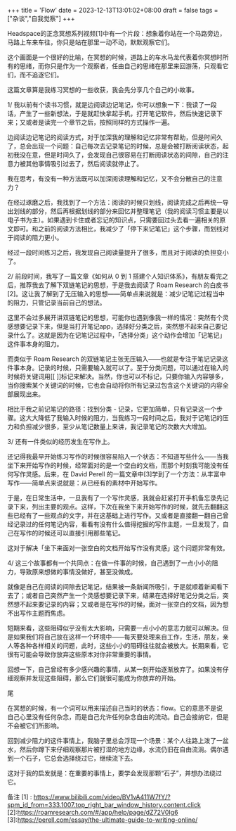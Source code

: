 +++
title = 'Flow'
date = 2023-12-13T13:01:02+08:00
draft = false
tags = ["杂谈","自我觉察"]
+++

Headspace的正念冥想系列视频[1]中有一个片段：想象着你站在一个马路旁边，马路上车来车往，你只是站在那里一动不动，默默观察它们。

这个画面是一个很好的比喻，在冥想的时候，道路上的车水马龙代表着你冥想时所有的思绪，而你只是作为一个观察者，任由自己的思绪在那里来回游荡，只观看它们，而不追逐它们。

这篇文章算是我练习冥想的一些收获，我会先分享几个自己的小故事。



1/
我以前有个读书习惯，就是边阅读边记笔记，你可以想象一下：我读了一段话，产生了一些新想法，于是就赶快拿起手机，打开笔记软件，然后快速记录下来；又或者是读完一个章节之后，按照同样的方式操作一遍。

边阅读边记笔记的阅读方式，对于加深我的理解和记忆非常有帮助，但是时间久了，总会出现一个问题：自己每次去记录笔记的时候，总是会被打断阅读状态，起初我没在意，但是时间久了，会发现自己很容易在打断阅读状态的间隙，自己的注意力被其他事情吸引过去了，然后阅读就停止了。

我在思考，有没有一种方法既可以加深阅读理解和记忆，又不会分散自己的注意力？

在经过琢磨之后，我找到了一个方法：阅读的时候只划线，阅读完成之后再统一导出划线的部分，然后再根据划线的部分来回忆并整理笔记（我的阅读习惯主要是以电子书为主）。如果遇到卡住或者忘记的知识点，只需要回过头去看一遍相关的原文即可。和之前的阅读方法相比，我减少了「停下来记笔记」这个步骤，而划线对于阅读的阻力更小。

经过一段时间练习之后，我发现自己阅读量提升了很多，而且对于阅读的负担变小了。



2/
前段时间，我写了一篇文章《如何从 0 到 1 搭建个人知识体系》，有朋友看完之后，推荐我去了解下双链笔记的思想，于是我去阅读了 Roam Research 的白皮书[2]。这让我了解到了无压输入的思想——简单点来说就是：减少记笔记过程当中的阻力，只管记录当前自己的想法。

这里不会过多展开讲双链笔记的思想，可能你也遇到像我一样的情况：突然有个灵感想要记录下来，但是当打开笔记app，选择好分类之后，突然想不起来自己要记录什么了。这就是因为在记笔记过程中，「选择分类」这个动作会增加「记笔记」这件事本身的阻力。

而类似于 Roam Research 的双链笔记主张无压输入——也就是专注于笔记记录这件事本身。记录的时候，只需要输入就可以了。至于分类问题，可以通过在输入的时候将关键词用[[ ]]标记来解决。当然，你也可以不标记，只要你输入内容够多，当你搜索某个关键词的时候，它也会自动将你所有记录过包含这个关键词的内容全部展现出来。

相比于我之前记笔记的路径：找到分类 - 记录，它更加简单，只有记录这一个步骤。这大大降低了我输入时候的阻力，当我练习一段时间之后，我对于记笔记的压力和负担减少很多，至少从笔记数量上来讲，我记录笔记的次数大大增加。



3/
还有一件类似的经历发生在写作上。

还记得我最早开始练习写作的时候很容易陷入一个状态：不知道写些什么——当我坐下来开始写作的时候，经常面对的是一个空白的文档，而那个时刻我可能没有任何写作灵感。后来，在 David Perell 的一篇文章中[3]学到了一个方法：从丰富中写作——简单点来说就是：从已经有的素材中开始写作。

于是，在日常生活中，一旦我有了一个写作灵感，我就会赶紧打开手机备忘录先记录下来，列出主要的观点。这样，下次在我坐下来开始写作的时候，就先去翻翻这些已经有了一些观点的文字，并在这基础上进行写作。又或者是直接翻一翻自己曾经记录过的任何笔记内容，看看有没有什么值得挖掘的写作主题，一旦发现了，自己在写作的时候还可以直接引用那些笔记。

这对于解决「坐下来面对一张空白的文档开始写作没有灵感」这个问题非常有效。



4/
这三个故事都有一个共同点：在做一件事的时候，自己遇到了一点小小的阻力，导致原来想做的事情没做好，甚至没做成。

就像是自己在阅读的间隙去记笔记，结果被一条新闻所吸引，于是就顺着新闻看下去了；或者自己突然产生一个灵感想要记录下来，结果在选择好笔记分类之后，突然想不起来要记录的内容；又或者是在写作的时候，面对一张空白的文档，因为想不出写作主题而焦虑。

短期来看，这些阻碍似乎没有太大影响，只需要一点小小的意志力就可以解决。但是如果我们将自己放在这样一个环境中——每天要处理来自工作，生活，朋友，亲人等各种各样相关的问题，此时，这些小小的阻碍往往就会被放大。长期来看，它很有可能会导致你放弃这些原本对你非常重要的事情。

回想一下，自己曾经有多少感兴趣的事情，从某一刻开始逐渐放弃了。如果没有仔细观察并发现这些阻碍，那么它们就很可能成为你放弃的开始。



尾

在冥想的时候，有一个词可以用来描述自己当时的状态：flow。它的意思不是说自己心里没有任何杂念，而是自己允许任何杂念自由的流动。自己会接纳它，但是不会被它们所影响。

回到减少阻力的这件事情上，我脑子里总会浮现一个场景：某个人往路上泼了一盆水，然后你蹲下来仔细观察那片被打湿的地方边缘，水流仍旧在自由流淌。偶尔遇到一个石子，它总会选择绕过它，继续流下去。

这对于我的启发就是：在重要的事情上，要学会发现那颗“石子”，并想办法绕过它。



备注
[1] : https://www.bilibili.com/video/BV1vA411W7fY/?spm_id_from=333.1007.top_right_bar_window_history.content.click
[2]:https://roamresearch.com/#/app/help/page/dZ72V0Ig6
[3]:https://perell.com/essay/the-ultimate-guide-to-writing-online/